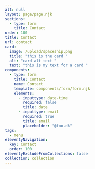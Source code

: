 ```yaml
---
alt: null
layout: page/page.njk
sections:
  - type: form
    title: Contact
order: 100
title: Contact
url: contact
card:
  image: /upload/spaceship.png
  title: "this is the card "
  alt: "card alt text "
  text: "this is my text for a card "
components:
  - type: form
    title: Contact
    name: Contact
    template: components/form/form.njk
    elements:
      - inputtype: date-time
        required: false
        title: date
      - inputtype: email
        required: true
        title: email
        placeholder: "@foo.dk"
tags:
  - menu
eleventyNavigation:
  key: Contact
  order: 100
eleventyExcludeFromCollections: false
collection: collection
---
```

